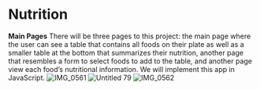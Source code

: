 # Nutrition

<strong>Main Pages</strong>
There will be three pages to this project: the main page where the user can see a table that contains all foods on their plate as well as a smaller table at the bottom that summarizes their nutrition, another page that resembles a form to select foods to add to the table, and another page view each food’s nutritional information. We will implement this app in JavaScript.
![IMG_0561](https://user-images.githubusercontent.com/95245871/236995197-16462293-755f-4aeb-85bd-a4378ae6d460.PNG)
![Untitled 79](https://user-images.githubusercontent.com/95245871/236995155-e9d457ed-951d-4f64-bb2e-a16a3a20fdc3.png)
![IMG_0562](https://user-images.githubusercontent.com/95245871/236995215-a319707e-6c80-4771-92d7-e02fae64608e.PNG)
